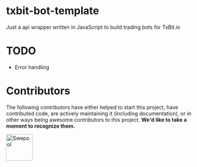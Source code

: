 # txbit-bot-template
 
Just a api wrapper written in JavaScript to build trading bots for TxBit.io

# TODO
- Error handling

# Contributors

The following contributors have either helped to start this project, have contributed
code, are actively maintaining it (including documentation), or in other ways
being awesome contributors to this project. **We'd like to take a moment to recognize them.**

[<img src="https://avatars.githubusercontent.com/u/36674091?v=4?size=72" alt="Swepool" width="72">](https://github.com/Swepool)